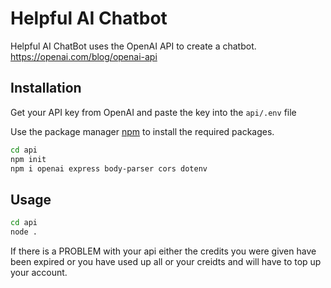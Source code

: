 # Helpful AI Chatbot

Helpful AI ChatBot uses the OpenAI API to create a chatbot. https://openai.com/blog/openai-api

## Installation

Get your API key from OpenAI and paste the key into the ```api/.env``` file

Use the package manager [npm](https://nodejs.org/) to install the required packages.

```bash
cd api
npm init
npm i openai express body-parser cors dotenv
```

## Usage

```bash
cd api
node .
```
If there is a PROBLEM with your api either the credits you were given have been expired or you have used up all or your creidts and will have to top up your account.
